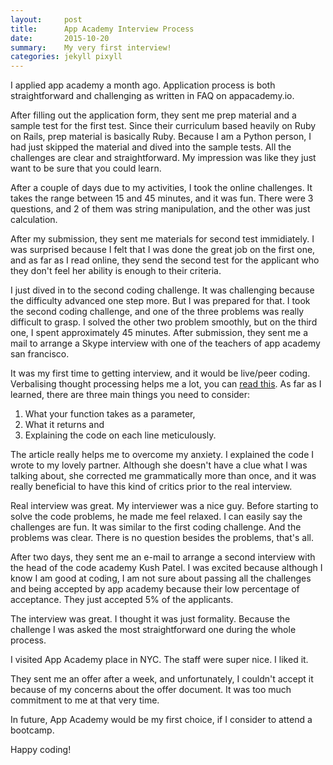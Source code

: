 ```yaml
---
layout:     post
title:      App Academy Interview Process
date:       2015-10-20
summary:    My very first interview!
categories: jekyll pixyll
---
```


I applied app academy a month ago. Application process is both straightforward and challenging as written in FAQ on appacademy.io.

After filling out the application form, they sent me prep material and a sample test for the first test. Since their curriculum based heavily on Ruby on Rails, prep material is basically Ruby. Because I am a Python person, I had just skipped the material and dived into the sample tests. All the challenges are clear and straightforward. My impression was like they just want to be sure that you could learn.

After a couple of days due to my activities, I took the online challenges. It takes the range between 15 and 45 minutes, and it was fun. There were 3 questions, and 2 of them was string manipulation, and the other was just calculation. 

After my submission, they sent me materials for second test immidiately. I was surprised because I felt that I was done the great job on the first one, and as far as I read online, they send the second test for the applicant who they don't feel her ability is enough to their criteria.

I just dived in to the second coding challenge. It was challenging because the difficulty advanced one step more. But I was prepared for that. I took the second coding challenge, and one of the three problems was really difficult to grasp. I solved the other two problem smoothly, but on the third one, I spent approximately 45 minutes. After submission, they sent me a mail to arrange a Skype interview with one of the teachers of app academy san francisco.

It was my first time to getting interview, and it would be live/peer coding. Verbalising thought processing helps me a lot, you can [read this](http://www.codecampguide.com/blog/skype-interview-tip-verbalize-your-thought-process). As far as I learned, there are three main things you need to consider:

1. What your function takes as a parameter, 
2. What it returns and 
3. Explaining the code on each line meticulously. 

The article really helps me to overcome my anxiety. I explained the code I wrote to my lovely partner. Although she doesn't have a clue what I was talking about, she corrected me grammatically more than once, and it was really beneficial to have this kind of critics prior to the real interview. 

Real interview was great. My interviewer was a nice guy. Before starting to solve the code problems, he made me feel relaxed. I can easily say the challenges are fun. It was similar to the first coding challenge. And the problems was clear. There is no question besides the problems, that's all.

After two days, they sent me an e-mail to arrange a second interview with the head of the code academy Kush Patel. I was excited because although I know I am good at coding, I am not sure about passing all the challenges and being accepted by app academy because their low percentage of acceptance. They just accepted 5% of the applicants. 

The interview was great. I thought it was just formality. Because the challenge I was asked the most straightforward one during the whole process. 

I visited App Academy place in NYC. The staff were super nice. I liked it.

They sent me an offer after a week, and unfortunately, I couldn't accept it because of my concerns about the offer document. It was too much commitment to me at that very time.

In future, App Academy would be my first choice, if I consider to attend a bootcamp.

Happy coding!